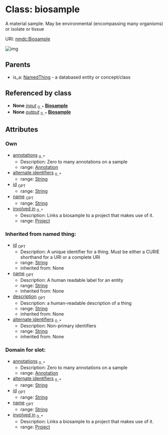 
# Class: biosample


A material sample. May be environmental (encompassing many organisms) or isolate or tissue

URI: [nmdc:Biosample](https://microbiomedata/meta/Biosample)

![img](http://yuml.me/diagram/nofunky;dir:TB/class/\[Project]<involved%20in%200..*-++\[Biosample|id:string%20%3F;name:string%20%3F;alternate_identifiers:string%20*;description(i):string%20%3F],%20\[Annotation]<annotations%200..*-++\[Biosample],%20\[NamedThing]^-\[Biosample])

## Parents

 *  is_a: [NamedThing](NamedThing.md) - a databased entity or concept/class

## Referenced by class

 *  **None** *[input](input.md)*  <sub>0..*</sub>  **[Biosample](Biosample.md)**
 *  **None** *[output](output.md)*  <sub>0..*</sub>  **[Biosample](Biosample.md)**

## Attributes


### Own

 * [annotations](annotations.md)  <sub>0..*</sub>
    * Description: Zero to many annotations on a sample
    * range: [Annotation](Annotation.md)
 * [alternate identifiers](biosample_alternate_identifiers.md)  <sub>0..*</sub>
    * range: [String](String.md)
 * [id](biosample_id.md)  <sub>OPT</sub>
    * range: [String](String.md)
 * [name](biosample_name.md)  <sub>OPT</sub>
    * range: [String](String.md)
 * [involved in](involved_in.md)  <sub>0..*</sub>
    * Description: Links a biosample to a project that makes use of it.
    * range: [Project](Project.md)

### Inherited from named thing:

 * [id](id.md)  <sub>OPT</sub>
    * Description: A unique identifier for a thing. Must be either a CURIE shorthand for a URI or a complete URI
    * range: [String](String.md)
    * inherited from: None
 * [name](name.md)  <sub>OPT</sub>
    * Description: A human readable label for an entity
    * range: [String](String.md)
    * inherited from: None
 * [description](description.md)  <sub>OPT</sub>
    * Description: a human-readable description of a thing
    * range: [String](String.md)
    * inherited from: None
 * [alternate identifiers](alternate_identifiers.md)  <sub>0..*</sub>
    * Description: Non-primary identifiers
    * range: [String](String.md)
    * inherited from: None

### Domain for slot:

 * [annotations](annotations.md)  <sub>0..*</sub>
    * Description: Zero to many annotations on a sample
    * range: [Annotation](Annotation.md)
 * [alternate identifiers](biosample_alternate_identifiers.md)  <sub>0..*</sub>
    * range: [String](String.md)
 * [id](biosample_id.md)  <sub>OPT</sub>
    * range: [String](String.md)
 * [name](biosample_name.md)  <sub>OPT</sub>
    * range: [String](String.md)
 * [involved in](involved_in.md)  <sub>0..*</sub>
    * Description: Links a biosample to a project that makes use of it.
    * range: [Project](Project.md)
